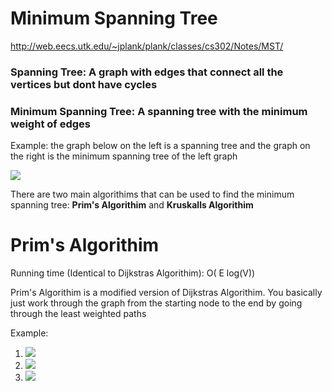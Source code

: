 # Minimum Spanning Tree
http://web.eecs.utk.edu/~jplank/plank/classes/cs302/Notes/MST/

### Spanning Tree: A graph with edges that connect all the vertices but dont have cycles

### Minimum Spanning Tree: A spanning tree with the minimum weight of edges

Example: the graph below on the left is a spanning tree and the graph on the right is the minimum spanning tree of the left graph

![](http://web.eecs.utk.edu/~jplank/plank/classes/cs302/Notes/MST/Ex1.jpg)


There are two main algorithims that can be used to find the minimum spanning tree: **Prim's Algorithim** and **Kruskalls Algorithim**

# Prim's Algorithim
Running time (Identical to Dijkstras Algorithim): O( E log(V))

Prim's Algorithim is a modified version of Dijkstras Algorithim. You basically just work through the graph from the starting node to the end by going through the least weighted paths

Example:

1. ![](http://web.eecs.utk.edu/~jplank/plank/classes/cs302/Notes/MST/G5-2.jpg)
2. ![](http://web.eecs.utk.edu/~jplank/plank/classes/cs302/Notes/MST/G5-8.jpg)
3. ![](http://web.eecs.utk.edu/~jplank/plank/classes/cs302/Notes/MST/G5-9.jpg)

